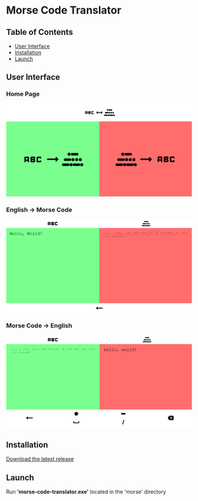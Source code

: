 # Morse Code Translator

## Table of Contents
* [User Interface](#user-interface)
* [Installation](#installation)
* [Launch](#launch)

## User Interface
### Home Page
<img src="https://github.com/aaronmills0/morse-code-translator/blob/main/images/home_page.PNG" width="800">

### English &#8594; Morse Code
<img src="https://github.com/aaronmills0/morse-code-translator/blob/main/images/encode_page.PNG" width="800">

### Morse Code &#8594; English
<img src="https://github.com/aaronmills0/morse-code-translator/blob/main/images/decode_page.PNG" width="800">

## Installation
[Download the latest release](https://github.com/aaronmills0/morse-code-translator/releases/tag/v1.0)

## Launch
Run <b>\'morse-code-translator.exe\'</b> located in the \'morse\' directory
